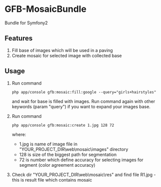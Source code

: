 # GFB-MosaicBundle

Bundle for Symfony2

## Features

1. Fill base of images which will be used in a paving
2. Create mosaic for selected image with collected base

## Usage

1. Run command

    ```
    php app/console gfb:mosaic:fill:google --query="girls+hairstyles"
    ```
    
    and wait for base is filled with images. Run command again with other keywords (param "query") if you want to expand your images base.

2. Run command 

    ```
    php app/console gfb:mosaic:create 1.jpg 128 72
    ```
    
    where:
      - 1.jpg is name of image file in "YOUR_PROJECT_DIR\web\mosaic\images" directory
      - 128 is size of the biggest path for segmentation
      - 72 is number which define accuracy for selecting images for segment (color agreement accuracy)

3. Check dir "YOUR_PROJECT_DIR\web\mosaic\res" and find file R1.jpg - this is result file which contains mosaic